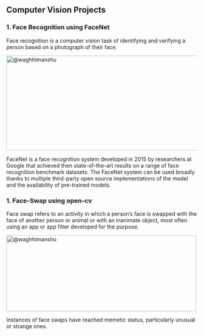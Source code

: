 ## Computer Vision Projects
### 1. Face Recognition using FaceNet
   Face recognition is a computer vision task of identifying and verifying a person based on a photograph of their face.
   
   <a href="https://www.pluralsight.com/guides/face-recognition-walkthrough-facenet" target="blank"><img align="center" src="https://arsfutura-production.s3.amazonaws.com/blog_posts/og_images/000/000/008/original/08-face-recognition-og-image.png?1614777174" alt="@waghhimanshu" height="250" width="550" /></a>

   FaceNet is a face recognition system developed in 2015 by researchers at Google that achieved then state-of-the-art results on a range of face recognition benchmark datasets.      The FaceNet system can be used broadly thanks to multiple third-party open source implementations of the model and the availability of pre-trained models.
   

### 1. Face-Swap using open-cv
     
   Face swap refers to an activity in which a person’s face is swapped with the face of another person or animal or with an inanimate object, most often using an app or app filter developed for the purpose.
     
     
   <a href="https://learnopencv.com/face-swap-using-opencv-c-python/" target="blank"><img align="center" src="https://lh3.googleusercontent.com/proxy/FSeUeHrPVeAjdjlU4k45m2qEjxL7KpuhZ4oZfTYRhaC_kWTjEwS7clGGjfeucHKs996AIZPzsWEfEO4XDsUZgCfbzsxiMdkzNRMgJ6rRE8VWfK7YfwuecXxnHR0sMJYMat_HrA" alt="@waghhimanshu" height="200" width="500" /></a>


   Instances of face swaps have reached memetic status, particularly unusual or strange ones.
    
